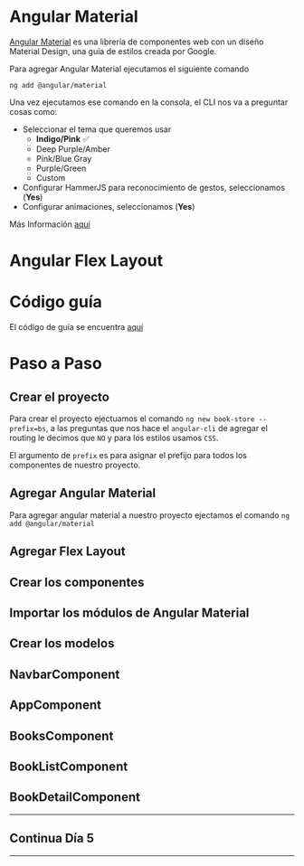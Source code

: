 # Angular Material

[Angular Material](https://material.angular.io/)   es una librería de componentes web con un diseño Material Design, una guía de estilos creada por Google.

Para agregar Angular Material ejecutamos el siguiente comando
```
ng add @angular/material
```
Una vez ejecutamos ese comando en la consola, el CLI nos va a preguntar cosas como:

- Seleccionar el tema que queremos usar
  - **Indigo/Pink** ✅
  - Deep Purple/Amber
  - Pink/Blue Gray
  - Purple/Green
  - Custom
- Configurar HammerJS para reconocimiento de gestos, seleccionamos (**Yes**)
- Configurar animaciones, seleccionamos (**Yes**)

Más Información [aquí](https://material.angular.io/guide/getting-started)


# Angular Flex Layout
# Código guía

  El código de guía se encuentra [aquí](https://github.com/arias9306/capacitacion-angular/tree/master/dia4/book-store)

# Paso a Paso
  ## Crear el proyecto

  Para crear el proyecto ejectuamos el comando `ng new book-store --prefix=bs`,  a las preguntas que nos hace el `angular-cli` de agregar el routing le decimos que `NO` y para los estilos usamos `CSS`.

  El argumento de `prefix` es para asignar el prefijo para todos los componentes de nuestro proyecto.

  ## Agregar Angular Material

  Para agregar angular material a nuestro proyecto ejectamos el comando `ng add @angular/material`

  ## Agregar Flex Layout
  ## Crear los componentes
  ## Importar los módulos de Angular Material
  ## Crear los modelos
  ## NavbarComponent
  ## AppComponent
  ## BooksComponent
  ## BookListComponent
  ## BookDetailComponent

________
## Continua Día 5
________